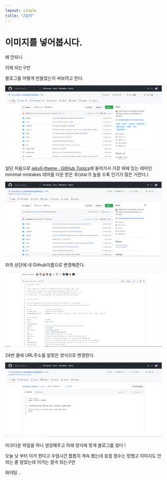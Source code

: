 ```yaml
---
layout: single
title: "2일차"
---
```


# 이미지를 넣어봅시다.

왜 안되니



이제 되는구만 

블로그를 어떻게 만들었는지 써보려고 한다.



![2222](./../images/2022-11-07-images/2222.PNG)

일단 처음으로 [jekyll-theme · GitHub Topics](https://github.com/topics/jekyll-theme)에 들어가서 가장 위에 있는 테마인 minimal-mistakes 테마를 다운 받은 후(star가 높을 수록 인기가 많은 거란다.) 



![3333](./../images/2022-11-07-images/3333.PNG)

좌측 상단에 내 Github이름으로 변경해준다.



![4444](./../images/2022-11-07-images/4444.PNG)

24번 줄에 URL주소를 알맞은 양식으로 변경한다.



![5555](./../images/2022-11-07-images/5555.PNG)

마크다운 파일을 하나 생성해주고 아래 양식에 맞게 블로그를 썼다 !



오늘 낮 부터 이거 한다고 수업시간 틈틈히 계속 봤는데 응컴 점수는 망했고 이미지도 안 되는 줄 알았는데 이거는 결국 되는구만

화이팅 ..
